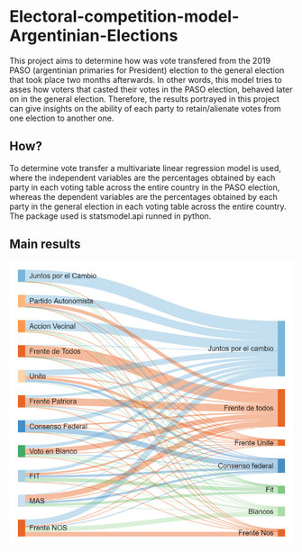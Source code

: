 # Electoral-competition-model-Argentinian-Elections

This project aims to determine how was vote transfered from the 2019 PASO (argentinian primaries for President) election to the general election that took place two months afterwards. In other words, this model tries to asses how voters that casted their votes in the PASO election, behaved later on in the general election. Therefore, the results portrayed in this project can give insights on the ability of each party to retain/alienate votes from one election to another one. 


## How?

To determine vote transfer a multivariate linear regression model is used, where the independent variables are the percentages obtained by each party in each voting table across the entire country in the PASO election, whereas the dependent variables are the percentages obtained by each party in the general election in each voting table across the entire country. 
The package used is statsmodel.api runned in python.



## Main results

![](Modelo_transferencia/sankeymatic_800x800%20(1).png)

